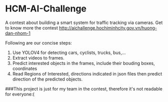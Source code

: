 # HCM-AI-Challenge
A contest about building a smart system for traffic tracking via cameras. Get to know more the contest http://aichallenge.hochiminhcity.gov.vn/huong-dan-nhom-1

Following are our concise steps:
1. Use YOLOV4 for detecting cars, cyclists, trucks, bus,...
2. Extract videos to frames.
3. Predict interested objects in the frames, include their bouding boxes, coordinates
2. Read Regions of Interested, directions indicated in json files then predict direction of the predicted objects.

###This project is just for my team in the contest, therefore it's not readable for everyone:( 
